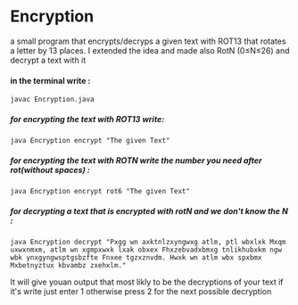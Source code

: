 # Encryption
a small program that encrypts/decryps a given text with ROT13 that rotates a letter by 13 places. I extended the idea and made also RotN (0≤N≤26) and decrypt a text with it

#### in the terminal write :
```
javac Encryption.java
```
##### for encrypting the text with ROT13 write:
```
java Encryption encrypt "The given Text"
```

##### for encrypting the text with ROTN write the number you need after rot(without spaces) : 
```
java Encryption encrypt rot6 "The given Text"
```

##### for decrypting a text that is encrypted with rotN and we don't know the N :
```
java Encryption decrypt "Pxgg wn axktnlzxyngwxg atlm, ptl wbxlxk Mxqm uxwxnmxm, atlm wn xgmpxwxk lxak obxex Fhxzebvadxbmxg tnlikhubxkm ngw wbk ynxgyngwsptgsbzfte Fnxee tgzxznvdm. Hwxk wn atlm wbx spxbmx Mxbetnyztux kbvambz zxehxlm."
```
It will give youan output that most likly to be the decryptions of your text
if it's write just enter 1 otherwise press 2 for the next possible decryption
